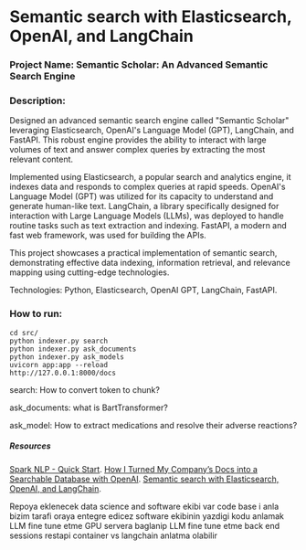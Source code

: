 # Semantic search with Elasticsearch, OpenAI, and LangChain

### Project Name: Semantic Scholar: An Advanced Semantic Search Engine

### Description:

Designed an advanced semantic search engine called "Semantic Scholar" leveraging Elasticsearch, OpenAI's Language Model (GPT), LangChain, and FastAPI. This robust engine provides the ability to interact with large volumes of text and answer complex queries by extracting the most relevant content.

Implemented using Elasticsearch, a popular search and analytics engine, it indexes data and responds to complex queries at rapid speeds. OpenAI's Language Model (GPT) was utilized for its capacity to understand and generate human-like text. LangChain, a library specifically designed for interaction with Large Language Models (LLMs), was deployed to handle routine tasks such as text extraction and indexing. FastAPI, a modern and fast web framework, was used for building the APIs.

This project showcases a practical implementation of semantic search, demonstrating effective data indexing, information retrieval, and relevance mapping using cutting-edge technologies.

Technologies: Python, Elasticsearch, OpenAI GPT, LangChain, FastAPI.

### How to run:
```
cd src/
python indexer.py search
python indexer.py ask_documents
python indexer.py ask_models
uvicorn app:app --reload
http://127.0.0.1:8000/docs
```

search:
How to convert token to chunk?

ask_documents:
what is BartTransformer?

ask_model:
How to extract medications and resolve their adverse reactions?




##### Resources

[Spark NLP - Quick Start](https://sparknlp.org/docs/en/quickstart).
[How I Turned My Company’s Docs into a Searchable Database with OpenAI](https://towardsdatascience.com/how-i-turned-my-companys-docs-into-a-searchable-database-with-openai-4f2d34bd8736#34d3).
[Semantic search with Elasticsearch, OpenAI, and LangChain](https://dylancastillo.co/semantic-search-elasticsearch-openai-langchain/).


Repoya eklenecek
data science and software ekibi var
code base i anla
bizim tarafi oraya entegre edicez
software ekibinin yazdigi kodu anlamak
LLM fine tune etme
GPU servera baglanip LLM fine tune etme
back end sessions
restapi container vs
langchain anlatma olabilir
